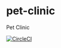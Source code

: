 # pet-clinic
Pet Clinic

[![CircleCI](https://circleci.com/gh/Piyush2509/pet-clinic.svg?style=svg)](https://circleci.com/gh/Piyush2509/pet-clinic)

